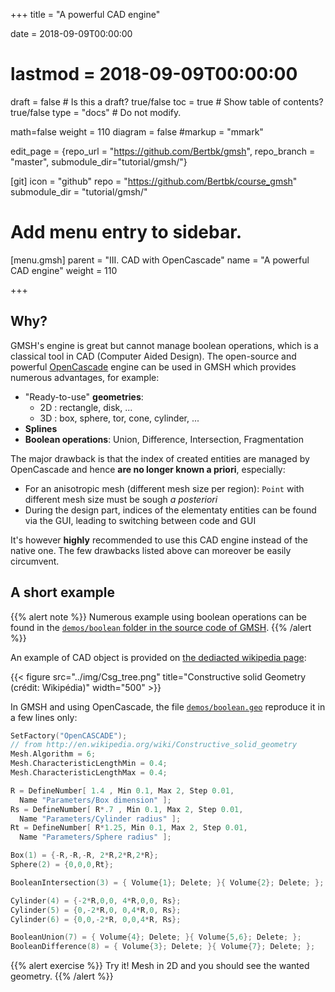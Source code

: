 +++
title = "A powerful CAD engine"

date = 2018-09-09T00:00:00
# lastmod = 2018-09-09T00:00:00

draft = false  # Is this a draft? true/false
toc = true  # Show table of contents? true/false
type = "docs"  # Do not modify.

math=false
weight = 110
diagram = false
#markup = "mmark"

edit_page = {repo_url = "https://github.com/Bertbk/gmsh", repo_branch = "master", submodule_dir="tutorial/gmsh/"}

[git]
  icon = "github"
  repo = "https://github.com/Bertbk/course_gmsh"
  submodule_dir = "tutorial/gmsh/"
  

# Add menu entry to sidebar.
[menu.gmsh]
  parent = "III. CAD with OpenCascade"
  name = "A powerful CAD engine"
  weight = 110

+++

## Why?

GMSH's engine is great but cannot manage boolean operations, which is a classical tool in CAD (Computer Aided Design). The open-source and powerful [OpenCascade](https://www.opencascade.com/) engine can be used in GMSH which provides numerous advantages, for example:

- "Ready-to-use" **geometries**:
  - 2D : rectangle, disk, ...
  - 3D : box, sphere, tor, cone, cylinder, ...
- **Splines**
- **Boolean operations**: Union, Difference, Intersection, Fragmentation

The major drawback is that the index of created entities are managed by OpenCascade and hence **are no longer known a priori**, especially:

- For an anisotropic mesh (different mesh size per region): `Point` with different mesh size must be sough *a posteriori*
- During the design part, indices of the elementaty entities can be found via the GUI, leading to switching between code and GUI

It's however **highly** recommended to use this CAD engine instead of the native one. The few drawbacks listed above can moreover be easily circumvent.


## A short example

{{% alert note %}}
Numerous example using boolean operations can be found in the [`demos/boolean` folder in the source code of GMSH](https://gitlab.onelab.info/gmsh/gmsh/tree/master/demos/boolean).
{{% /alert %}}

An example of CAD object is provided on [the dediacted wikipedia page](http://en.wikipedia.org/wiki/Constructive_solid_geometry):


{{< figure src="../img/Csg_tree.png" title="Constructive solid Geometry (crédit: Wikipédia)" width="500" >}}

In GMSH and using OpenCascade, the file [`demos/boolean.geo`](https://gitlab.onelab.info/gmsh/gmsh/raw/master/demos/boolean/boolean.geo) reproduce it in a few lines only:

```cpp
SetFactory("OpenCASCADE");
// from http://en.wikipedia.org/wiki/Constructive_solid_geometry
Mesh.Algorithm = 6;
Mesh.CharacteristicLengthMin = 0.4;
Mesh.CharacteristicLengthMax = 0.4;

R = DefineNumber[ 1.4 , Min 0.1, Max 2, Step 0.01,
  Name "Parameters/Box dimension" ];
Rs = DefineNumber[ R*.7 , Min 0.1, Max 2, Step 0.01,
  Name "Parameters/Cylinder radius" ];
Rt = DefineNumber[ R*1.25, Min 0.1, Max 2, Step 0.01,
  Name "Parameters/Sphere radius" ];

Box(1) = {-R,-R,-R, 2*R,2*R,2*R};
Sphere(2) = {0,0,0,Rt};

BooleanIntersection(3) = { Volume{1}; Delete; }{ Volume{2}; Delete; };

Cylinder(4) = {-2*R,0,0, 4*R,0,0, Rs};
Cylinder(5) = {0,-2*R,0, 0,4*R,0, Rs};
Cylinder(6) = {0,0,-2*R, 0,0,4*R, Rs};

BooleanUnion(7) = { Volume{4}; Delete; }{ Volume{5,6}; Delete; };
BooleanDifference(8) = { Volume{3}; Delete; }{ Volume{7}; Delete; };
```

{{% alert exercise %}}
Try it! Mesh in 2D and you should see the wanted geometry.
{{% /alert %}}